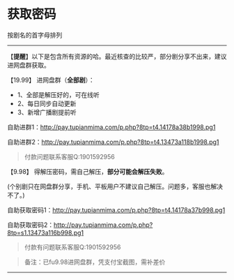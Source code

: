 <h1>获取密码</h1>
按剧名的首字母排列

-----



【**提醒**】以下是包含所有资源的哈。最近核查的比较严，部分剧分享不出来，建议进网盘群获取。


【19.99】 进网盘群（**全部剧**）：
* 1、全部是解压好的，可在线听
* 2、每日同步自动更新
* 3、新增广播剧提前听


自助进群1：http://pay.tupianmima.com/p.php?8tp=t4.14178a38b1998.pg1  

自助进群2：http://pay.tupianmima.com/p.php?8tp=t4.13473a118b1998.pg1


>付款问题联系客服Q:1901592956


【9.98】 得解压密码，需自己解压，**部分可能会解压失败**。

(个别剧只在网盘群分享，手机、平板用户不建议自己解压。问题多，客服也解决不了。)

自助获取密码1：http://pay.tupianmima.com/p.php?8tp=t4.14178a37b998.pg1

自助获取密码2：http://pay.tupianmima.com/p.php?8tp=s1.13473a116b998.pg1

>付款有问题联系客服Q:1901592956

>备注：已fu9.98进网盘群，凭支付宝截图，需补差价

------
